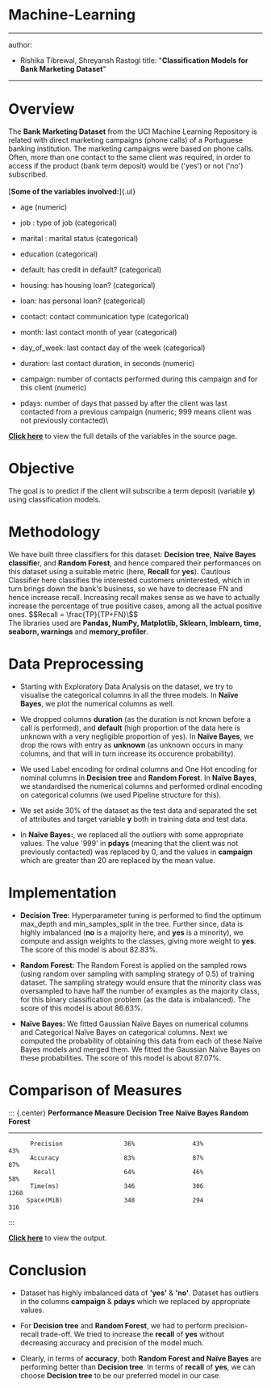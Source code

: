 # Machine-Learning
---
author:
- Rishika Tibrewal, Shreyansh Rastogi
title: "**Classification Models for Bank Marketing Dataset**"
---

# Overview

The **Bank Marketing Dataset** from the UCI Machine Learning Repository
is related with direct marketing campaigns (phone calls) of a Portuguese
banking institution. The marketing campaigns were based on phone calls.
Often, more than one contact to the same client was required, in order
to access if the product (bank term deposit) would be ('yes') or not
('no') subscribed.\
\
[**Some of the variables involved:**]{.ul}

-   age (numeric)

-   job : type of job (categorical)

-   marital : marital status (categorical)

-   education (categorical)

-   default: has credit in default? (categorical)

-   housing: has housing loan? (categorical)

-   loan: has personal loan? (categorical)

-   contact: contact communication type (categorical)

-   month: last contact month of year (categorical)

-   day_of_week: last contact day of the week (categorical)

-   duration: last contact duration, in seconds (numeric)

-   campaign: number of contacts performed during this campaign and for
    this client (numeric)

-   pdays: number of days that passed by after the client was last
    contacted from a previous campaign (numeric; 999 means client was
    not previously contacted)\

[**Click here**](https://archive.ics.uci.edu/ml/datasets/Bank+Marketing)
to view the full details of the variables in the source page.

# Objective

The goal is to predict if the client will subscribe a term deposit
(variable **y**) using classification models.

# Methodology

We have built three classifiers for this dataset: **Decision tree**,
**Naïve Bayes classifie**r, and **Random Forest**, and hence compared
their performances on this dataset using a suitable metric (here,
**Recall** for **yes**). Cautious Classifier here classifies the
interested customers uninterested, which in turn brings down the bank's
business, so we have to decrease FN and hence increase recall.
Increasing recall makes sense as we have to actually increase the
percentage of true positive cases, among all the actual positive ones.
$$Recall = \frac{TP}{TP+FN}\$$\
The libraries used are **Pandas, NumPy, Matplotlib, Sklearn, Imblearn,
time, seaborn, warnings** and **memory_profiler**.

# Data Preprocessing

-   Starting with Exploratory Data Analysis on the dataset, we try to
    visualise the categorical columns in all the three models. In
    **Naïve Bayes**, we plot the numerical columns as well.

-   We dropped columns **duration** (as the duration is not known before
    a call is performed), and **default** (high proportion of the data
    here is unknown with a very negligible proportion of yes). In
    **Naïve Bayes**, we drop the rows with entry as **unknown** (as
    unknown occurs in many columns, and that will in turn increase its
    occurence probability).

-   We used Label encoding for ordinal columns and One Hot encoding for
    nominal columns in **Decision tree** and **Random Forest**. In
    **Naïve Bayes**, we standardised the numerical columns and performed
    ordinal encoding on categorical columns (we used Pipeline structure
    for this).

-   We set aside 30% of the dataset as the test data and separated the
    set of attributes and target variable **y** both in training data
    and test data.

-   In **Naïve Bayes:**, we replaced all the outliers with some
    appropriate values. The value '999' in **pdays** (meaning that the
    client was not previously contacted) was replaced by 0, and the
    values in **campaign** which are greater than 20 are replaced by the
    mean value.

# Implementation

-   **Decision Tree:** Hyperparameter tuning is performed to find the
    optimum max_depth and min_samples_split in the tree. Further since,
    data is highly imbalanced (**no** is a majority here, and **yes** is
    a minority), we compute and assign weights to the classes, giving
    more weight to **yes**. The score of this model is about 82.83%.

-   **Random Forest:** The Random Forest is applied on the sampled rows
    (using random over sampling with sampling strategy of 0.5) of
    training dataset. The sampling strategy would ensure that the
    minority class was oversampled to have half the number of examples
    as the majority class, for this binary classification problem (as
    the data is imbalanced). The score of this model is about 86.63%.

-   **Naïve Bayes:** We fitted Gaussian Naïve Bayes on numerical columns
    and Categorical Naïve Bayes on categorical columns. Next we computed
    the probability of obtaining this data from each of these Naïve
    Bayes models and merged them. We fitted the Gaussian Naïve Bayes on
    these probabilities. The score of this model is about 87.07%.

# Comparison of Measures

::: {.center}
   **Performance Measure**   **Decision Tree**   **Naïve Bayes**   **Random Forest**
  ------------------------- ------------------- ----------------- -------------------
          Precision                 36%                43%                43%
          Accuracy                  83%                87%                87%
           Recall                   64%                46%                58%
          Time(ms)                  346                306               1260
         Space(MiB)                 348                294                316
:::

[**Click
here**](https://drive.google.com/drive/folders/1OyzkKjy7UCJ0wfkkDQKBc2BCuInMIrXG?usp=sharing)
to view the output.

# Conclusion

-   Dataset has highly imbalanced data of **'yes'** & **'no'**. Dataset
    has outliers in the columns **campaign** & **pdays** which we
    replaced by appropriate values.

-   For **Decision tree** and **Random Forest**, we had to perform
    precision-recall trade-off. We tried to increase the **recall** of
    **yes** without decreasing accuracy and precision of the model much.

-   Clearly, in terms of **accuracy**, both **Random Forest and Naïve
    Bayes** are performing better than **Decision tree**. In terms of
    **recall** of **yes**, we can choose **Decision tree** to be our
    preferred model in our case.
